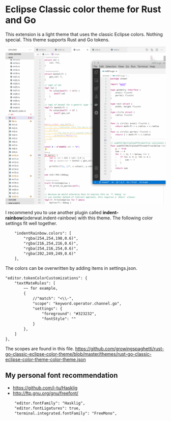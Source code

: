 # Eclipse Classic color theme for Rust and Go

This extension is a light theme that uses the classic Eclipse colors. Nothing special. This theme supports Rust and Go tokens.

![screenshot](https://github.com/growingspaghetti/rust-go-classic-eclipse-color-theme/raw/master/screenshot.png)

I recommend you to use another plugin called **indent-rainbow**(oderwat.indent-rainbow) with this theme. The following color settings fit well together.
```
    "indentRainbow.colors": [
        "rgba(254,254,198,0.6)",
        "rgba(216,254,216,0.6)",
        "rgba(254,216,254,0.6)",
        "rgba(202,249,249,0.6)"
    ],
```

The colors can be overwritten by adding items in settings.json.
```
"editor.tokenColorCustomizations": {
    "textMateRules": [
        ~~ for example,
        {
            //"match": "<\\-",
            "scope": "keyword.operator.channel.go",
            "settings": {
                "foreground": "#323232",
                "fontStyle": ""
            }
        },
    ]
},
```
The scopes are found in this file. https://github.com/growingspaghetti/rust-go-classic-eclipse-color-theme/blob/master/themes/rust-go-classic-eclipse-color-theme-color-theme.json

## My personal font recommendation
 - https://github.com/i-tu/Hasklig
 - http://ftp.gnu.org/gnu/freefont/

```
    "editor.fontFamily": "Hasklig",
    "editor.fontLigatures": true,
    "terminal.integrated.fontFamily": "FreeMono",
```
